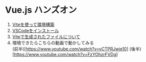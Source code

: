 # Vue.js ハンズオン

1. [Viteを使って環境構築](./4.1.vue_environment_setup.md)  
2. [VSCodeをインストール](./4.2.vue_vscode.md)
3. [Viteで生成されたファイルについて](./4.3.vue_files.md)
4. 環境できたらこちらの動画で動かしてみる  
   (前半)[https://www.youtube.com/watch?v=vCTPRJwje10]
   (後半)[https://www.youtube.com/watch?v=FzYOhzrFVDg]
